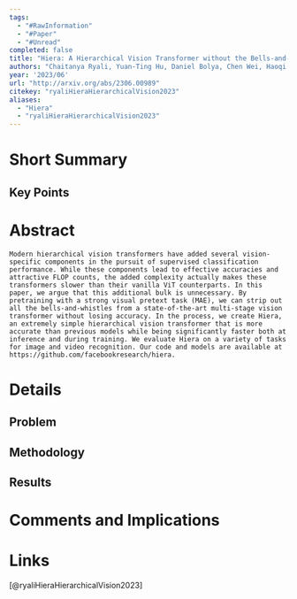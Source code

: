 ```yaml
---
tags:
  - "#RawInformation"
  - "#Paper"
  - "#Unread"
completed: false
title: "Hiera: A Hierarchical Vision Transformer without the Bells-and-Whistles"
authors: "Chaitanya Ryali, Yuan-Ting Hu, Daniel Bolya, Chen Wei, Haoqi Fan, Po-Yao Huang, Vaibhav Aggarwal, Arkabandhu Chowdhury, Omid Poursaeed, Judy Hoffman, Jitendra Malik, Yanghao Li, Christoph Feichtenhofer"
year: '2023/06'
url: "http://arxiv.org/abs/2306.00989"
citekey: "ryaliHieraHierarchicalVision2023"
aliases:
  - "Hiera"
  - "ryaliHieraHierarchicalVision2023"
---
```


# Short Summary

## Key Points

# Abstract
```
Modern hierarchical vision transformers have added several vision-specific components in the pursuit of supervised classification performance. While these components lead to effective accuracies and attractive FLOP counts, the added complexity actually makes these transformers slower than their vanilla ViT counterparts. In this paper, we argue that this additional bulk is unnecessary. By pretraining with a strong visual pretext task (MAE), we can strip out all the bells-and-whistles from a state-of-the-art multi-stage vision transformer without losing accuracy. In the process, we create Hiera, an extremely simple hierarchical vision transformer that is more accurate than previous models while being significantly faster both at inference and during training. We evaluate Hiera on a variety of tasks for image and video recognition. Our code and models are available at https://github.com/facebookresearch/hiera.
```
# Details
## Problem

## Methodology

## Results

# Comments and Implications

# Links
[@ryaliHieraHierarchicalVision2023]